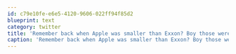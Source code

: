 ```yaml
---
id: c79e10fe-e6e5-4120-9606-022ff94f85d2
blueprint: text
category: twitter
title: 'Remember back when Apple was smaller than Exxon? Boy those were weird times, hey?'
caption: 'Remember back when Apple was smaller than Exxon? Boy those were weird times, hey?'
---
```

